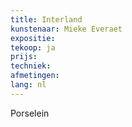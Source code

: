 ```yaml
---
title: Interland
kunstenaar: Mieke Everaet
expositie: 
tekoop: ja
prijs: 
techniek: 
afmetingen: 
lang: nl
---
```


Porselein